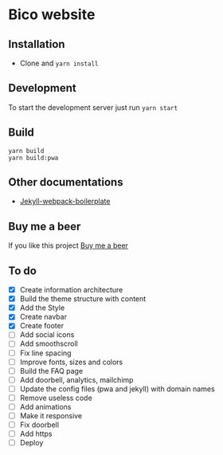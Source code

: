 # Bico website

## Installation
* Clone and `yarn install`

## Development

To start the development server just run  `yarn start`

## Build
```
yarn build
yarn build:pwa
```

## Other documentations
* [Jekyll-webpack-boilerplate](https://github.com/sandoche/Jekyll-webpack-boilerplate)

## Buy me a beer
If you like this project [Buy me a beer](https://paypal.me/kanbanote)

## To do
- [x] Create information architecture
- [x] Build the theme structure with content
- [x] Add the Style
- [x] Create navbar
- [x] Create footer
- [ ] Add social icons
- [ ] Add smoothscroll
- [ ] Fix line spacing
- [ ] Improve fonts, sizes and colors
- [ ] Build the FAQ page
- [ ] Add doorbell, analytics, mailchimp
- [ ] Update the config files (pwa and jekyll) with domain names
- [ ] Remove useless code
- [ ] Add animations
- [ ] Make it responsive
- [ ] Fix doorbell
- [ ] Add https
- [ ] Deploy
